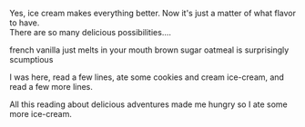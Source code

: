 Yes, ice cream makes everything better.  Now it's just a matter of what flavor to have.  
There are so many delicious possibilities....

french vanilla just melts in your mouth
brown sugar oatmeal is surprisingly scumptious

I was here, read a few lines, ate some cookies and cream ice-cream, and read a few more lines.

All this reading about delicious adventures made me hungry so I ate some more ice-cream.



